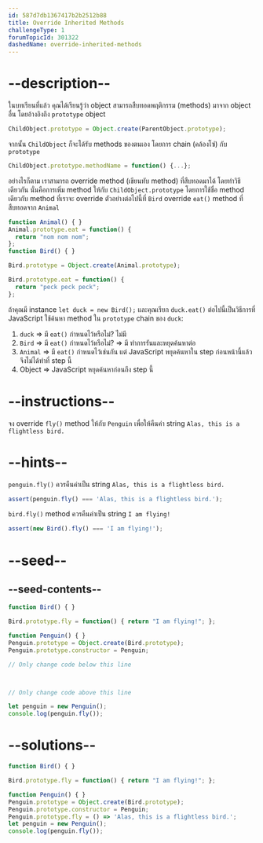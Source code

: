 ```yaml
---
id: 587d7db1367417b2b2512b88
title: Override Inherited Methods
challengeType: 1
forumTopicId: 301322
dashedName: override-inherited-methods
---
```


# --description--

ในบทเรียนที่แล้ว คุณได้เรียนรู้ว่า object สามารถสืบทอดพฤติกรรม (methods) มาจาก object อื่น โดยอ้างอิงถึง `prototype` object

```js
ChildObject.prototype = Object.create(ParentObject.prototype);
```

จากนั้น `ChildObject` ก็จะได้รับ methods ของตนเอง โดยการ chain (คล้องโซ๋) กับ `prototype`

```js
ChildObject.prototype.methodName = function() {...};
```

อย่างไรก็ตาม เราสามารถ override method (เขียนทับ method) ที่สืบทอดมาได้ โดยทำวิธีเดียวกัน นั่นคือการเพิ่ม method ให้กับ `ChildObject.prototype` โดยการใช้ชื่อ method เดียวกับ method ที่เราจะ override ตัวอย่างต่อไปนี้ที่ `Bird` override `eat()` method ที่สืบทอดจาก `Animal`

```js
function Animal() { }
Animal.prototype.eat = function() {
  return "nom nom nom";
};
function Bird() { }

Bird.prototype = Object.create(Animal.prototype);

Bird.prototype.eat = function() {
  return "peck peck peck";
};
```

ถ้าคุณมี instance `let duck = new Bird();` และคุณเรียก `duck.eat()` ต่อไปนี้เป็นวิธีการที่ JavaScript ใช้ค้นหา method ใน `prototype` chain ของ `duck`:

1.  `duck` => มี `eat()` กำหนดไว้หรือไม่? ไม่มี
2.  `Bird` => มี `eat()` กำหนดไว้หรือไม่? => มี ทำการรันและหยุดค้นหาต่อ
3.  `Animal` => มี `eat()` กำหนดไว้เช่นกัน แต่ JavaScript หยุดค้นหาใน step ก่อนหน้านี้แล้ว จึงไม่ได้ทำที่ step นี้
4.  Object => JavaScript หยุดค้นหาก่อนถึง step นี้

# --instructions--

จง override `fly()` method ให้กับ `Penguin` เพื่อให้คืนค่า string `Alas, this is a flightless bird.`

# --hints--

`penguin.fly()` ควรคืนค่าเป็น string `Alas, this is a flightless bird.`

```js
assert(penguin.fly() === 'Alas, this is a flightless bird.');
```

`bird.fly()` method ควรคืนค่าเป็น string `I am flying!`

```js
assert(new Bird().fly() === 'I am flying!');
```

# --seed--

## --seed-contents--

```js
function Bird() { }

Bird.prototype.fly = function() { return "I am flying!"; };

function Penguin() { }
Penguin.prototype = Object.create(Bird.prototype);
Penguin.prototype.constructor = Penguin;

// Only change code below this line



// Only change code above this line

let penguin = new Penguin();
console.log(penguin.fly());
```

# --solutions--

```js
function Bird() { }

Bird.prototype.fly = function() { return "I am flying!"; };

function Penguin() { }
Penguin.prototype = Object.create(Bird.prototype);
Penguin.prototype.constructor = Penguin;
Penguin.prototype.fly = () => 'Alas, this is a flightless bird.';
let penguin = new Penguin();
console.log(penguin.fly());
```

